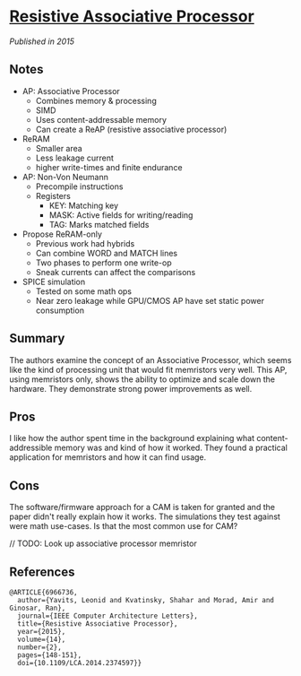# [Resistive Associative Processor](https://ieeexplore.ieee.org/document/6966736)

_Published in 2015_

## Notes

- AP: Associative Processor
    - Combines memory & processing
    - SIMD
    - Uses content-addressable memory
    - Can create a ReAP (resistive associative processor)
- ReRAM
    - Smaller area
    - Less leakage current
    - higher write-times and finite endurance
- AP: Non-Von Neumann
    - Precompile instructions
    - Registers
        - KEY: Matching key
        - MASK: Active fields for writing/reading
        - TAG: Marks matched fields
- Propose ReRAM-only
    - Previous work had hybrids
    - Can combine WORD and MATCH lines
    - Two phases to perform one write-op
    - Sneak currents can affect the comparisons
- SPICE simulation
    - Tested on some math ops
    - Near zero leakage while GPU/CMOS AP have set static power consumption

## Summary

The authors examine the concept of an Associative Processor, which seems like the kind of processing unit that would fit memristors very well. This AP, using memristors only, shows the ability to optimize and scale down the hardware. They demonstrate strong power improvements as well.

## Pros

I like how the author spent time in the background explaining what content-addressible memory was and kind of how it worked. They found a practical application for memristors and how it can find usage.

## Cons

The software/firmware approach for a CAM is taken for granted and the paper didn't really explain how it works. The simulations they test against were math use-cases. Is that the most common use for CAM?

// TODO: Look up associative processor memristor

## References

```
@ARTICLE{6966736,
  author={Yavits, Leonid and Kvatinsky, Shahar and Morad, Amir and Ginosar, Ran},
  journal={IEEE Computer Architecture Letters}, 
  title={Resistive Associative Processor}, 
  year={2015},
  volume={14},
  number={2},
  pages={148-151},
  doi={10.1109/LCA.2014.2374597}}
```